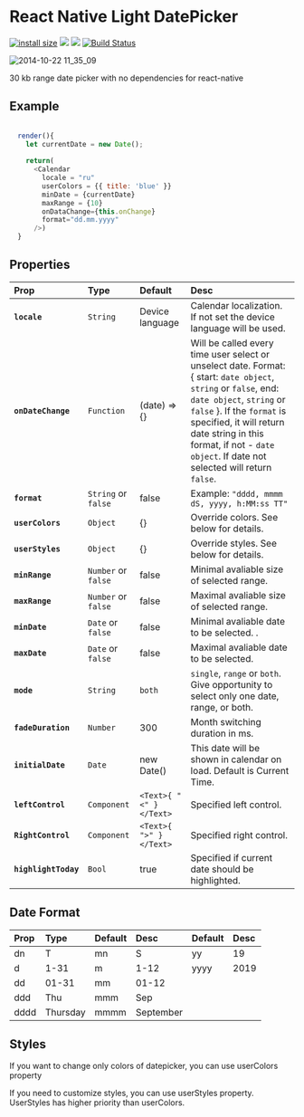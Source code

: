 # React Native Light DatePicker
[![install size](https://packagephobia.now.sh/badge?p=rn-lightweight-date-picker)](https://packagephobia.now.sh/result?p=rn-lightweight-date-picker) <a href="https://codeclimate.com/github/roman-sereda/react-native-light-datepicker/test_coverage"><img src="https://api.codeclimate.com/v1/badges/7c85ed35de65972f2131/test_coverage" /></a> <a href="https://codeclimate.com/github/roman-sereda/react-native-light-datepicker/maintainability"><img src="https://api.codeclimate.com/v1/badges/7c85ed35de65972f2131/maintainability" /></a> [![Build Status](https://travis-ci.org/roman-sereda/react-native-light-datepicker.svg?branch=develop)](https://travis-ci.org/roman-sereda/react-native-light-datepicker)

![2014-10-22 11_35_09](https://media.giphy.com/media/cPTicQKsaMlxFc7udk/giphy.gif)

30 kb range date picker with no dependencies for react-native
## Example
```javascript
  
  render(){
    let currentDate = new Date();
    
    return(
      <Calendar
        locale = "ru"
        userColors = {{ title: 'blue' }}
        minDate = {currentDate}
        maxRange = {10}
        onDataChange={this.onChange}
        format="dd.mm.yyyy"
      />)
  }
```


## Properties
| Prop | Type | Default | Desc |
:------------ |:---------------| :-----| :-----|
| **`locale`** | `String` | Device language | Calendar localization. If not set the device language will be used. |
| **`onDateChange`** | `Function` | (date) => {} | Will be called every time user select or unselect date. Format: { start: `date object`, `string` or `false`, end: `date object`, `string` or `false` }. If the `format` is specified, it will return date string in this format, if not - `date object`. If date not selected will return `false`. |
| **`format`** | `String` or `false` | false | Example: `"dddd, mmmm dS, yyyy, h:MM:ss TT"` |
| **`userColors`** | `Object`| {} | Override colors. See below for details. |
| **`userStyles`** | `Object`| {} | Override styles. See below for details. |
| **`minRange`** | `Number` or `false` | false | Minimal avaliable size of selected range. |
| **`maxRange`** | `Number` or `false` | false |  Maximal avaliable size of selected range. |
| **`minDate`** | `Date` or `false` | false | Minimal avaliable date to be selected. . |
| **`maxDate`** | `Date` or `false` | false | Maximal avaliable date to be selected. |
| **`mode`** | `String` | `both` | `single`, `range` or `both`. Give opportunity to select only one date, range, or both. |
| **`fadeDuration`** | `Number` | 300 | Month switching duration in ms. |
| **`initialDate`** | `Date` | new Date() | This date will be shown in calendar on load. Default is Current Time. |
| **`leftControl`** | `Component` | `<Text>{ "<" }</Text>` | Specified left control. |
| **`RightControl`** | `Component` | `<Text>{ ">" }</Text>` | Specified right control. |
| **`highlightToday`**| `Bool` | true | Specified if current date should be highlighted. |

## Date Format
| Prop | Type | Default | Desc | Default | Desc |
:------------ |:---------------| :-----| :-----|:-----| :-----|
| dn | T | mn | S | yy | 19 |
| d | 1-31| m | 1-12 | yyyy | 2019 |
| dd | 01-31| mm | 01-12 |||
| ddd | Thu | mmm | Sep |||
| dddd | Thursday| mmmm | September |||




## Styles
If you want to change only colors of datepicker, you can use userColors property

If you need  to customize styles, you can use userStyles property. UserStyles has higher priority than userColors. 
